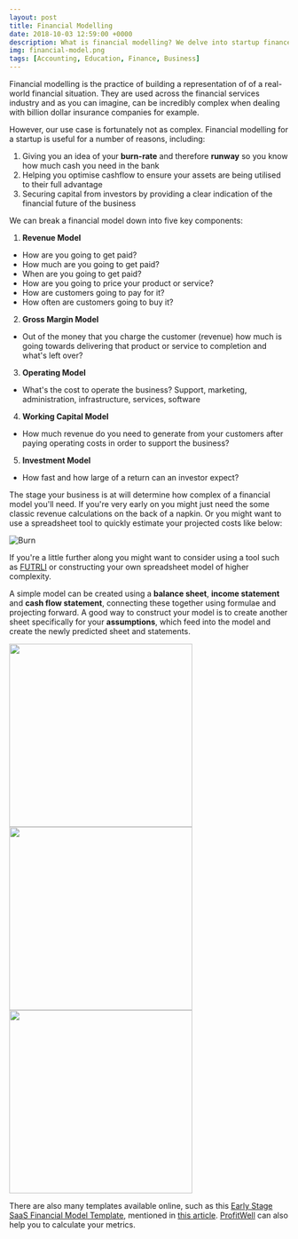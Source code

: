 ```yaml
---
layout: post
title: Financial Modelling
date: 2018-10-03 12:59:00 +0000
description: What is financial modelling? We delve into startup finance 101.
img: financial-model.png
tags: [Accounting, Education, Finance, Business]
---
```


Financial modelling is the practice of building a representation of of a real-world financial situation. They are used across the financial services industry and as you can imagine, can be incredibly complex when dealing with billion dollar insurance companies for example.

However, our use case is fortunately not as complex. Financial modelling for a startup is useful for a number of reasons, including:
1. Giving you an idea of your **burn-rate** and therefore **runway** so you know how much cash you need in the bank
2. Helping you optimise cashflow to ensure your assets are being utilised to their full advantage
3. Securing capital from investors by providing a clear indication of the financial future of the business

We can break a financial model down into five key components:

1. **Revenue Model**
  - How are you going to get paid?
  - How much are you going to get paid?
  - When are you going to get paid?
  - How are you going to price your product or service?
  - How are customers going to pay for it?
  - How often are customers going to buy it?
2. **Gross Margin Model**
  - Out of the money that you charge the customer (revenue) how much is going towards delivering that product or service to completion and what's left over?
3. **Operating Model**
  - What's the cost to operate the business? Support, marketing, administration, infrastructure, services, software
4. **Working Capital Model**
  - How much revenue do you need to generate from your customers after paying operating costs in order to support the business?
5. **Investment Model**
  - How fast and how large of a return can an investor expect?

The stage your business is at will determine how complex of a financial model you'll need. If you're very early on you might just need the some classic revenue calculations on the back of a napkin. Or you might want to use a spreadsheet tool to quickly estimate your projected costs like below:

![Burn]({{site.baseurl}}/assets/img/burn.PNG)

If you're a little further along you might want to consider using a tool such as [FUTRLI](https://www.futrli.com/) or constructing your own spreadsheet model of higher complexity.

A simple model can be created using a **balance sheet**, **income statement** and **cash flow statement**, connecting these together using formulae and projecting forward. A good way to construct your model is to create another sheet specifically for your **assumptions**, which feed into the model and create the newly predicted sheet and statements.

<img src="{{site.baseurl}}/assets/img/balance-sheet.PNG" width="330">
<img src="{{site.baseurl}}/assets/img/income-statement.PNG" width="330">
<img src="{{site.baseurl}}/assets/img/cash-flow-statement.PNG" width="330">

There are also many templates available online, such as this [Early Stage SaaS Financial Model Template](https://docs.google.com/spreadsheets/d/1x_X8BBgQPb7RXzc4tqo7CDx4sUTTFNktXt81NLsNJb4/edit#gid=0), mentioned in [this article](https://medium.com/the-mission/simple-saas-financial-model-for-early-stage-startups-13895d07b2be). [ProfitWell](https://www.profitwell.com/) can also help you to calculate your metrics.

